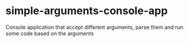 simple-arguments-console-app
============================

Console application that accept different arguments, parse them and run some code based on the arguments